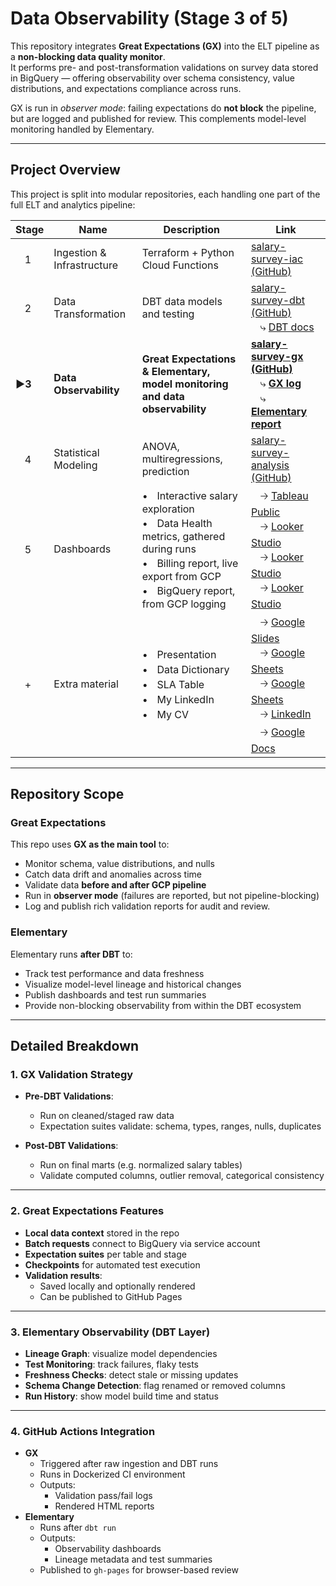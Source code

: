 # Data Observability (Stage 3 of 5)

This repository integrates **Great Expectations (GX)** into the ELT pipeline as a **non-blocking data quality monitor**.  
It performs pre- and post-transformation validations on survey data stored in BigQuery — offering observability over schema consistency, value distributions, and expectations compliance across runs.

GX is run in *observer mode*: failing expectations do **not block** the pipeline, but are logged and published for review. This complements model-level monitoring handled by Elementary.

---

## Project Overview

This project is split into modular repositories, each handling one part of the full ELT and analytics pipeline:

| Stage | Name                        | Description                                | Link |
|-------|-----------------------------|--------------------------------------------|------------|
| ㅤ1     | Ingestion & Infrastructure  | Terraform + Python Cloud Functions        | [salary-survey-iac (GitHub)](https://github.com/Viktor-Soltesz/salary-survey-iac) |
| ㅤ2     | Data Transformation   | DBT data models and testing               | [salary-survey-dbt (GitHub)](https://github.com/Viktor-Soltesz/salary-survey-dbt) <br> ㅤ⤷ [DBT docs](https://viktor-soltesz.github.io/salary-survey-dbt-docs/index.html#!/overview)|
| **▶️3** | **Data Observability**  | **Great Expectations & Elementary,** <br> **model monitoring and data observability**     | **[salary-survey-gx (GitHub)](https://github.com/Viktor-Soltesz/salary-survey-gx)** <br> ㅤ⤷ **[GX log](https://viktor-soltesz.github.io/salary-survey-gx/gx_site/index.html)** <br> ㅤ⤷ **[Elementary report](https://viktor-soltesz.github.io/salary-survey-dbt/elementary_report.html#/report/dashboard)** |
| ㅤ4     | Statistical Modeling    | ANOVA, multiregressions, prediction   | [salary-survey-analysis (GitHub)](https://github.com/Viktor-Soltesz/salary-survey-analysis) |
| ㅤ5     | Dashboards          | •ㅤInteractive salary exploration <br> •ㅤData Health metrics, gathered during runs <br> •ㅤBilling report, live export from GCP <br> •ㅤBigQuery report, from GCP logging |ㅤ🡢 [Tableau Public](https://public.tableau.com/app/profile/viktor.solt.sz/viz/SoftwareDeveloperSalaries/Dashboard) <br>ㅤ🡢 [Looker Studio](https://lookerstudio.google.com/s/mhwL6JfNlaw)<br>ㅤ🡢 [Looker Studio](https://lookerstudio.google.com/s/tp8jUo4oPRs)<br>ㅤ🡢 [Looker Studio](https://lookerstudio.google.com/s/v2BIFW-_Jak)|
| ㅤ+     | Extra material | •ㅤPresentation <br> •ㅤData Dictionary <br>  •ㅤSLA Table <br>  •ㅤMy LinkedIn<br>  •ㅤMy CV|ㅤ🡢 [Google Slides](https://docs.google.com/presentation/d/1BHC6QnSpObVpulEcyDLXkW-6YLo2hpnwQ3miQg43iBg/edit?slide=id.g3353e8463a7_0_28#slide=id.g3353e8463a7_0_28) <br>ㅤ🡢 [Google Sheets](https://docs.google.com/spreadsheets/d/1cTikHNzcw3e-gH3N8F4VX-viYlCeLbm5JkFE3Wdcnjo/edit?gid=0#gid=0) <br>ㅤ🡢 [Google Sheets](https://docs.google.com/spreadsheets/d/1r85NlwsGV1DDy4eRBfMjZgI-1_uyIbl1fUazgY00Kz0/edit?usp=sharing) <br>ㅤ🡢 [LinkedIn](https://www.linkedin.com/in/viktor-soltesz/) <br>ㅤ🡢 [Google Docs](https://www.linkedin.com/in/viktor-soltesz/)|

---

## Repository Scope

### Great Expectations

This repo uses **GX as the main tool** to:
- Monitor schema, value distributions, and nulls
- Catch data drift and anomalies across time
- Validate data **before and after GCP pipeline**
- Run in **observer mode** (failures are reported, but not pipeline-blocking)
- Log and publish rich validation reports for audit and review.

### Elementary

Elementary runs **after DBT** to:
- Track test performance and data freshness
- Visualize model-level lineage and historical changes
- Publish dashboards and test run summaries
- Provide non-blocking observability from within the DBT ecosystem

---

## Detailed Breakdown

### 1. GX Validation Strategy

- **Pre-DBT Validations**:
  - Run on cleaned/staged raw data
  - Expectation suites validate: schema, types, ranges, nulls, duplicates

- **Post-DBT Validations**:
  - Run on final marts (e.g. normalized salary tables)
  - Validate computed columns, outlier removal, categorical consistency

---

### 2. Great Expectations Features

- **Local data context** stored in the repo
- **Batch requests** connect to BigQuery via service account
- **Expectation suites** per table and stage
- **Checkpoints** for automated test execution
- **Validation results**:
  - Saved locally and optionally rendered
  - Can be published to GitHub Pages

---

### 3. Elementary Observability (DBT Layer)

- **Lineage Graph**: visualize model dependencies
- **Test Monitoring**: track failures, flaky tests
- **Freshness Checks**: detect stale or missing updates
- **Schema Change Detection**: flag renamed or removed columns
- **Run History**: show model build time and status

---

### 4. GitHub Actions Integration

- **GX**
  - Triggered after raw ingestion and DBT runs
  - Runs in Dockerized CI environment
  - Outputs:
    - Validation pass/fail logs
    - Rendered HTML reports
- **Elementary**
  - Runs after `dbt run`
  - Outputs:
    - Observability dashboards
    - Lineage metadata and test summaries
  - Published to `gh-pages` for browser-based review
